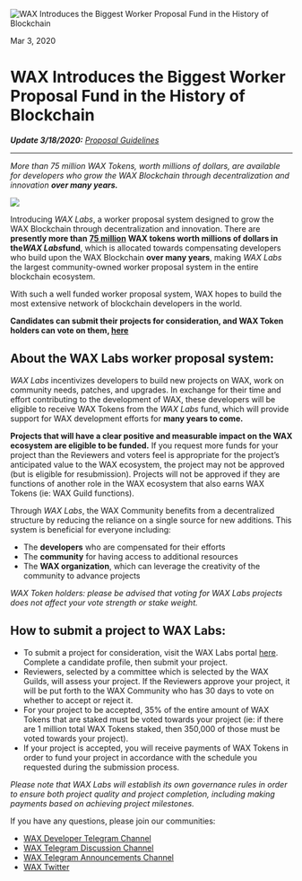 
![WAX Introduces the Biggest Worker Proposal Fund in the History of Blockchain](https://i.imgur.com/JX1K0Ql.png)


Mar 3, 2020

**WAX Introduces the Biggest Worker Proposal Fund in the History of Blockchain**
=================================================================================




***Update 3/18/2020:** [Proposal
Guidelines](https://wax.io/blog/update-wax-labs-proposal-guidelines)*

---


*More than 75 million WAX Tokens, worth millions of dollars, are
available for developers who grow the WAX Blockchain through
decentralization and innovation **over many years.***

![](https://i.imgur.com/6fli8Fm.png)

Introducing *WAX Labs*, a worker proposal system designed to grow the
WAX Blockchain through decentralization and innovation. There
are **presently more than** [**75
million**](https://wax.bloks.io/account/eosio.saving) **WAX tokens worth
millions of dollars in the*****WAX Labs*****fund**, which is allocated
towards compensating developers who build upon the WAX Blockchain **over
many years**, making *WAX Labs* the largest community-owned worker
proposal system in the entire blockchain ecosystem.

With such a well funded worker proposal system, WAX hopes to build the
most extensive network of blockchain developers in the world.

**Candidates can submit their projects for consideration, and WAX Token
holders can vote on them, [here](http://labs.wax.io/)**


**About the WAX Labs worker proposal system:**
---

*WAX Labs* incentivizes developers to build new projects on WAX, work on
community needs, patches, and upgrades. In exchange for their time and
effort contributing to the development of WAX, these developers will be
eligible to receive WAX Tokens from the *WAX Labs* fund, which will
provide support for WAX development efforts for **many years to come.**

**Projects that will have a clear positive and measurable impact on the
WAX ecosystem are eligible to be funded.** If you request more funds for
your project than the Reviewers and voters feel is appropriate for the
project’s anticipated value to the WAX ecosystem, the project may not be
approved (but is eligible for resubmission). Projects will not be
approved if they are functions of another role in the WAX ecosystem that
also earns WAX Tokens (ie: WAX Guild functions).

Through *WAX Labs*, the WAX Community benefits from a decentralized
structure by reducing the reliance on a single source for new additions.
This system is beneficial for everyone including:

-   The **developers** who are compensated for their efforts
-   The **community** for having access to additional resources
-   The **WAX organization**, which can leverage the creativity of the
    community to advance projects

*WAX Token holders: please be advised that voting for WAX Labs projects
does not affect your vote strength or stake weight.*


**How to submit a project to WAX Labs:**
---

-   To submit a project for consideration, visit the WAX Labs portal
    [here](https://labs.wax.io/). Complete a candidate profile, then
    submit your project.
-   Reviewers, selected by a committee which is selected by the WAX
    Guilds, will assess your project. If the Reviewers approve your
    project, it will be put forth to the WAX Community who has 30 days
    to vote on whether to accept or reject it.
-   For your project to be accepted, 35% of the entire amount of WAX
    Tokens that are staked must be voted towards your project (ie: if
    there are 1 million total WAX Tokens staked, then 350,000 of those
    must be voted towards your project).
-   If your project is accepted, you will receive payments of WAX Tokens
    in order to fund your project in accordance with the schedule you
    requested during the submission process.

*Please note that WAX Labs will establish its own governance rules in
order to ensure both project quality and project completion, including
making payments based on achieving project milestones.*

If you have any questions, please join our communities:

-   [WAX Developer Telegram Channel](https://t.me/waxdevelopers)
-   [WAX Telegram Discussion Channel](https://t.me/wax_io)
-   [WAX Telegram Announcements
    Channel](https://t.me/waxtokenannoucements)
-   [WAX Twitter](https://twitter.com/wax_io)

